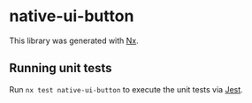 # native-ui-button

This library was generated with [Nx](https://nx.dev).

## Running unit tests

Run `nx test native-ui-button` to execute the unit tests via [Jest](https://jestjs.io).

